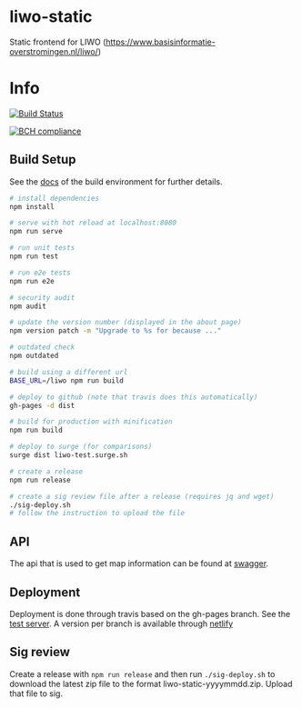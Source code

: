 # liwo-static
Static frontend for LIWO (https://www.basisinformatie-overstromingen.nl/liwo/)

# Info
[![Build Status](https://travis-ci.org/Deltares/liwo-static.svg?branch=master)](https://travis-ci.org/Deltares/liwo-static)

[![BCH compliance](https://bettercodehub.com/edge/badge/Deltares/liwo-static?branch=master)](https://bettercodehub.com/)

## Build Setup

See the [docs](https://github.com/vuejs/vue-cli/blob/dev/docs/README.md) of the build environment for further details.

``` bash
# install dependencies
npm install

# serve with hot reload at localhost:8080
npm run serve

# run unit tests
npm run test

# run e2e tests
npm run e2e

# security audit
npm audit

# update the version number (displayed in the about page)
npm version patch -m "Upgrade to %s for because ..."

# outdated check
npm outdated

# build using a different url
BASE_URL=/liwo npm run build

# deploy to github (note that travis does this automatically)
gh-pages -d dist

# build for production with minification
npm run build

# deploy to surge (for comparisons)
surge dist liwo-test.surge.sh

# create a release
npm run release

# create a sig review file after a release (requires jq and wget)
./sig-deploy.sh
# follow the instruction to upload the file


```
## API

The api that is used to get map information can be found at [swagger](https://app.swaggerhub.com/apis/openearth/basisinformatie-overstromingen.nl).

## Deployment

Deployment is done through travis based on the gh-pages branch. See the [test server](http://deltares.github.io/liwo-static).
A version per branch is available through [netlify](https://liwo-static.netlify.com)

## Sig review
Create a release with `npm run release` and then run `./sig-deploy.sh` to download the latest zip file to the format liwo-static-yyyymmdd.zip. Upload that file to sig.
